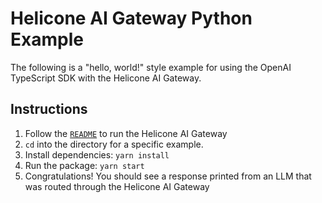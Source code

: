 # Helicone AI Gateway Python Example 

The following is a "hello, world!" style example for using the OpenAI TypeScript SDK
with the Helicone AI Gateway.

## Instructions

1. Follow the [`README`](/README.md) to run the Helicone AI Gateway
2. `cd` into the directory for a specific example.
2. Install dependencies: `yarn install`
3. Run the package: `yarn start`
3. Congratulations! You should see a response printed from an LLM that was
   routed through the Helicone AI Gateway